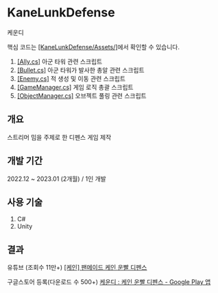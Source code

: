 # KaneLunkDefense
케운디

핵심 코드는 [[KaneLunkDefense/Assets/]](https://github.com/ymh1995s/KaneLunkDefense/tree/master/Assets/Scripts)에서 확인할 수 있습니다.

  1. [[Ally.cs]](https://github.com/ymh1995s/KaneLunkDefense/blob/master/Assets/Scripts/Ally.cs) 아군 타워 관련 스크립트
  2. [[Bullet.cs]](https://github.com/ymh1995s/KaneLunkDefense/blob/master/Assets/Scripts/Bullet.cs) 아군 타워가 발사한 총알 관련 스크립트
  3. [[Enemy.cs]](https://github.com/ymh1995s/KaneLunkDefense/blob/master/Assets/Scripts/Enemy.cs) 적 생성 및 이동 관련 스크립트
  4. [[GameManager.cs]](https://github.com/ymh1995s/KaneLunkDefense/blob/master/Assets/Scripts/GameManager.cs) 게임 로직 총괄 스크립트
  5. [[ObjectManager.cs]](https://github.com/ymh1995s/KaneLunkDefense/blob/master/Assets/Scripts/ObjectManager.cs) 오브젝트 풀링 관련 스크립트

## 개요
스트리머 밈을 주제로 한 디펜스 게임 제작

## 개발 기간
2022.12 ~ 2023.01 (2개월) / 1인 개발

## 사용 기술
1. C#
2. Unity

## 결과
유튜브 (조회수 11만+)
[[케인] 팬메이드 케인 운빨 디펜스](https://www.youtube.com/watch?v=HcRBVWXPEUM&t=565s)

구글스토어 등록(다운로드 수 500+)
[케운디 : 케인 운빨 디펜스 - Google Play 앱](https://play.google.com/store/apps/details?id=com.DonTongDan.KaneLuckDefense&hl=ko-KR)
